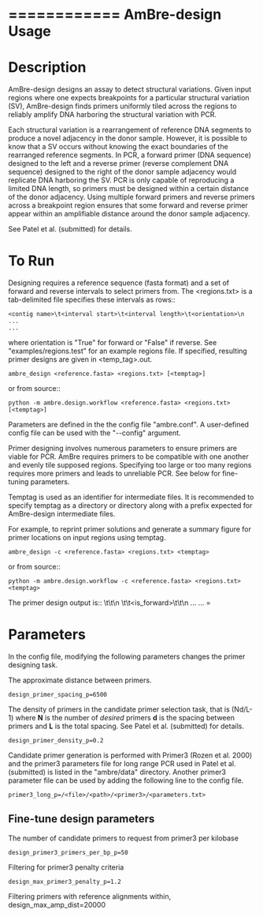============
AmBre-design Usage
============

Description
========

AmBre-design designs an assay to detect structural variations. Given input
regions where one expects breakpoints for a particular structural variation
(SV), AmBre-design finds primers uniformly tiled across the regions to reliably
amplify DNA harboring the structural variation with PCR.
 
Each structural variation is a rearrangement of reference DNA segments to
produce a novel adjacency in the donor sample. However, it is possible to know
that a SV occurs without knowing the exact boundaries of the rearranged
reference segments. In PCR, a forward primer (DNA sequence) designed to the
left and a reverse primer (reverse complement DNA sequence) designed to the
right of the donor sample adjacency would replicate DNA harboring the SV. PCR
is only capable of reproducing a limited DNA length, so primers must be
designed within a certain distance of the donor adjacency. Using multiple
forward primers and reverse primers across a breakpoint region ensures that
some forward and reverse primer appear within an amplifiable distance around
the donor sample adjacency.

See Patel et al. (submitted) for details.

To Run
========

Designing requires a reference sequence (fasta format) and a set of forward and
reverse intervals to select primers from. The <regions.txt> is a tab-delimited
file specifies these intervals as rows::

	<contig name>\t<interval start>\t<interval length>\t<orientation>\n
	...
	...
	
where orientation is "True" for forward or "False" if reverse.
See "examples/regions.test" for an example regions file.  If specified, resulting
primer designs are given in <temp_tag>.out. 

	ambre_design <reference.fasta> <regions.txt> [<temptag>]
	
or from source::

	python -m ambre.design.workflow <reference.fasta> <regions.txt> [<temptag>]

Parameters are defined in the the config file "ambre.conf". A user-defined
config file can be used with the "--config" argument.

Primer designing involves numerous parameters to ensure primers are viable for
PCR. AmBre requires primers to be compatible with one another and evenly tile
supposed regions. Specifying too large or too many regions requires more primers
and leads to unreliable PCR. See below for fine-tuning parameters.

Temptag is used as an identifier for intermediate files. 
It is recommended to specify temptag as
a directory or directory along with a prefix expected for AmBre-design
intermediate files.

For example, to reprint primer solutions and generate a summary figure for
primer locations on input regions using temptag.

	ambre_design -c <reference.fasta> <regions.txt> <temptag>
	
or from source::

	python -m ambre.design.workflow -c <reference.fasta> <regions.txt> <temptag>

The primer design output is::
	<design cost>\t<time seconds>\t<sa parameters>\n
	<contig>\t<position on contig>\t<is_forward>\t<primer sequence>\t<primer3 score>\n
	...
	...
	=

Parameters
========

In the config file, modifying the following parameters
changes the primer designing task.

The approximate distance between primers.

	design_primer_spacing_p=6500

The density of primers in the candidate primer selection task,
that is (Nd/L-1) where **N** is the number of *desired* primers
**d** is the spacing between primers and **L** is the total 
spacing. See Patel et al. (submitted) for details. 

	design_primer_density_p=0.2

Candidate primer generation is performed with Primer3 (Rozen et al. 2000)
and the primer3 parameters file for long range PCR 
used in Patel et al. (submitted) is listed in the "ambre/data" directory.
Another primer3 parameter file can be used by adding the following
line to the config file.

	primer3_long_p=/<file>/<path>/<primer3>/<parameters.txt>


Fine-tune design parameters
---------

The number of candidate primers to request from primer3
per kilobase

	design_primer3_primers_per_bp_p=50

Filtering for primer3 penalty criteria

	design_max_primer3_penalty_p=1.2

Filtering primers with reference alignments within,
	design_max_amp_dist=20000


